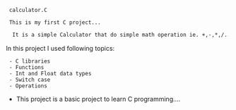 ```
 calculator.C
```
```
 This is my first C project...
```
```diff
  It is a simple Calculator that do simple math operation ie. +,-,*,/..  
```
 In this project I used following topics:
 ```
  - C libraries  
  - Functions  
  - Int and Float data types  
  - Switch case
  - Operations
```
- This project is a basic project to learn C programming....  
